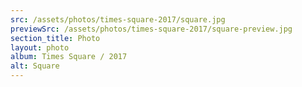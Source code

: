 ```yaml
---
src: /assets/photos/times-square-2017/square.jpg
previewSrc: /assets/photos/times-square-2017/square-preview.jpg
section_title: Photo
layout: photo
album: Times Square / 2017
alt: Square
---
```

